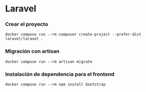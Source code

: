 # Laravel

### Crear el proyecto
```
docker compose run --rm composer create-project --prefer-dist laravel/laravel .
```

### Migración con artisan
```
docker compose run --rm artisan migrate
```

### Instalación de dependencia para el frontend
```
docker compose run --rm npm install bootstrap
```